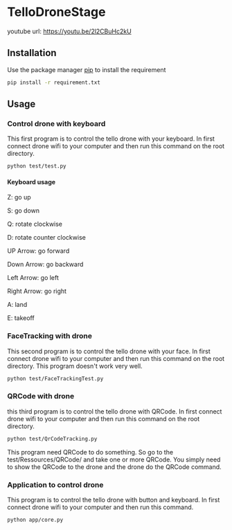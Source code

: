 # TelloDroneStage

youtube url: https://youtu.be/2l2CBuHc2kU

## Installation

Use the package manager [pip](https://pip.pypa.io/en/stable/) to install the requirement

```bash
pip install -r requirement.txt
```

## Usage

### Control drone with keyboard

This first program is to control the tello drone with your keyboard.
In first connect drone wifi to your computer and then run this command on the root directory.

```bash
python test/test.py 
```

#### Keyboard usage

Z: go up

S: go down

Q: rotate clockwise

D: rotate counter clockwise

UP Arrow: go forward

Down Arrow: go backward

Left Arrow: go left

Right Arrow: go right

A: land

E: takeoff

### FaceTracking with drone

This second program is to control the tello drone with your face.
In first connect drone wifi to your computer and then run this command on the root directory.
This program doesn't work very well.

```bash
python test/FaceTrackingTest.py
```

### QRCode with drone

this third program is to control the tello drone with QRCode.
In first connect drone wifi to your computer and then run this command on the root directory.

```bash
python test/QrCodeTracking.py
```

This program need QRCode to do something. So go to the test/Ressources/QRCode/ and take one or more QRCode.
You simply need to show the QRCode to the drone and the drone do the QRCode command.

### Application to control drone

This program is to control the tello drone with button and keyboard.
In first connect drone wifi to your computer and then run this command.

```bash
python app/core.py
```
